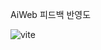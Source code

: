 AiWeb 피드백 반영도

![vite](https://github.com/user-attachments/assets/2218eb26-77d2-418d-8911-1842b9e88d55)
